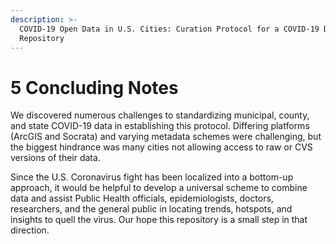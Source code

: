 ```yaml
---
description: >-
  COVID-19 Open Data in U.S. Cities: Curation Protocol for a COVID-19 Data
  Repository
---
```


# 5 Concluding Notes

We discovered numerous challenges to standardizing municipal, county, and state COVID-19 data in establishing this protocol. Differing platforms \(ArcGIS and Socrata\) and varying metadata schemes were challenging, but the biggest hindrance was many cities not allowing access to raw or CVS versions of their data. 

Since the U.S. Coronavirus fight has been localized into a bottom-up approach, it would be helpful to develop a universal scheme to combine data and assist Public Health officials, epidemiologists, doctors, researchers, and the general public in locating trends, hotspots, and insights to quell the virus. Our hope this repository is a small step in that direction.

